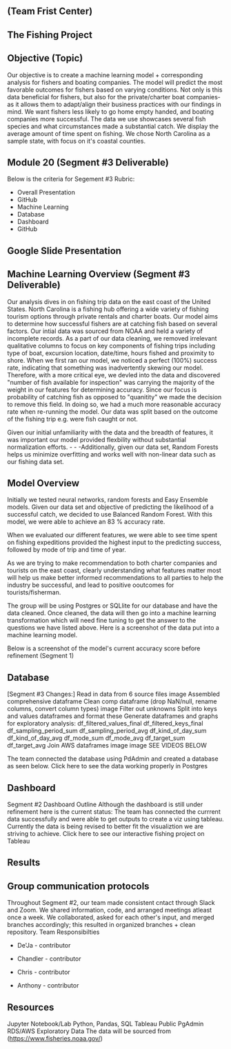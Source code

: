 ## (Team Frist Center)
## The Fishing Project


## Objective (Topic)
Our objective is to create a machine learning model + corresponding analysis for fishers and boating companies. The model will predict the most favorable outcomes for fishers based on varying conditions. Not only is this data beneficial for fishers, but also for the private/charter boat companies- as it allows them to adapt/align their business practices with our findings in mind. We want fishers less likely to go home empty handed, and boating companies more successful. The data we use showcases several fish species and what circumstances made a substantial catch. We display the average amount of time spent on fishing. We chose North Carolina as a sample state, with focus on it's coastal counties.

## Module 20 (Segment #3 Deliverable)
Below is the criteria for Segement #3 Rubric:
- Overall Presentation
- GitHub
- Machine Learning
- Database
- Dashboard
- GitHub

## Google Slide Presentation 


## Machine Learning Overview (Segment #3 Deliverable)
Our analysis dives in on fishing trip data on the east coast of the United States. North Carolina is a fishing hub offering a wide variety of fishing tourism options through private rentals and charter boats. Our model aims to determine how successful fishers are at catching fish based on several factors. Our intial data was sourced from NOAA and held a variety of incomplete records. As a part of our data cleaning, we removed irrelevant qualitative columns to focus on key components of fishing trips including type of boat, excursion location, date/time, hours fished and proximity to shore. When we first ran our model, we noticed a perfect (100%) success rate, indicating that something was inadvertently skewing our model. Therefore, with a more critical eye, we devled into the data and discovered "number of fish available for inspection" was carrying the majority of the weight in our features for determining accuracy. Since our focus is probability of catching fish as opposed to "quanitity" we made the decision to remove this field. In doing so, we had a much more reasonable accuracy rate when re-running the model. Our data was split based on the outcome of the fishing trip e.g. were fish caught or not.

Given our initial unfamiliarity with the data and the breadth of features, it was important our model provided flexbility without substantial normalization efforts. - - -Additionally, given our data set, Random Forests helps us minimize overfitting and works well with non-linear data such as our fishing data set.


## Model Overview
Initially we tested neural networks, random forests and Easy Ensemble models. Given our data set and objective of predicting the likelihood of a successful catch, we decided to use Balanced Random Forest. With this model, we were able to achieve an 83 % accuracy rate.

When we evaluated our different features, we were able to see time spent on fishing expeditions provided the highest input to the predicting success, followed by mode of trip and time of year.

As we are trying to make recommendation to both charter companies and tourists on the east coast, clearly understanding what features matter most will help us make better informed recommendations to all parties to help the industry be successful, and lead to positive ooutcomes for tourists/fisherman.

 
The group will be using Postgres or SQLlite for our database and have the data cleaned. Once cleaned, the data will then go into a machine learning transformation which will need fine tuning to get the answer to the questions we have listed above. Here is a screenshot of the data put into a machine learning model.



Below is a screenshot of the model's current accuracy score before refinement (Segment 1)

## Database
[Segment #3 Changes:]
Read in data from 6 source files image
Assembled comprehensive dataframe
Clean comp dataframe (drop NaN/null, rename columns, convert column types) image
Filter out unknowns
Split into keys and values dataframes and format these
Generate dataframes and graphs for exploratory analysis:
df_filtered_values_final
df_filtered_keys_final
df_sampling_period_sum
df_sampling_period_avg
df_kind_of_day_sum
df_kind_of_day_avg
df_mode_sum
df_mode_avg
df_target_sum
df_target_avg
Join AWS dataframes image image
SEE VIDEOS BELOW


The team connected the database using PdAdmin and created a database as seen below. Click here to see the data working properly in Postgres

## Dashboard
Segment #2 Dashboard Outline
Although the dashboard is still under refinement here is the current status:
The team has connected the currrent data successfully and were able to get outputs to create a viz using tableau.
Currently the data is being revised to better fit the visualiztion we are striving to achieve.
Click here to see our interactive fishing project on Tableau

## Results

## Group communication protocols
Throughout Segment #2, our team made consistent cntact through Slack and Zoom. We shared information, code, and arranged meetings atleast once a week. We collaborated, asked for each other's input, and merged branches accordingly; this resulted in organized branches + clean repository. 
Team Responsibilties

- De'Ja - contributor

- Chandler - contributor

- Chris - contributor

- Anthony - contributor

## Resources
Jupyter Notebook/Lab
Python, Pandas, SQL
Tableau Public
PgAdmin
RDS/AWS
Exploratory Data
The data will be sourced from (https://www.fisheries.noaa.gov/)

